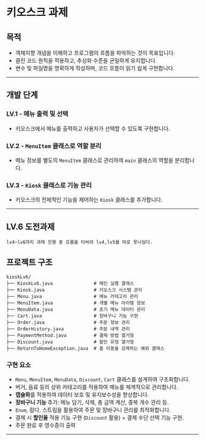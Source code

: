 # 키오스크 과제

## 목적
- 객체지향 개념을 이해하고 프로그램의 흐름을 파악하는 것이 목표입니다.
- 클린 코드 원칙을 적용하고, 추상화 수준을 균일하게 유지합니다.
- 변수 및 파일명을 명확하게 작성하며, 코드 흐름이 읽기 쉽게 구현합니다.

---

## 개발 단계

### **LV.1** - 메뉴 출력 및 선택
- 키오스크에서 메뉴를 출력하고 사용자가 선택할 수 있도록 구현합니다.

### **LV.2** - `MenuItem` 클래스로 역할 분리
- 메뉴 정보를 별도의 `MenuItem` 클래스로 관리하여 `main` 클래스의 역할을 분리합니다.

### **LV.3** - `Kiosk` 클래스로 기능 관리
- 키오스크의 전체적인 기능을 제어하는 `Kiosk` 클래스를 추가합니다.

---

## **LV.6 도전과제**
    lv4~lv6까지 과제 진행 중 흐름을 타버려 lv4,lv5를 따로 못나눴다.

## 프로젝트 구조
    kioskLv6/ 
    ├── KioskLv6.java               # 메인 실행 클래스 
    ├── Kiosk.java                  # 키오스크 시스템 관리 
    ├── Menu.java                   # 메뉴 카테고리 관리 
    ├── MenuItem.java               # 개별 메뉴 아이템 정보 
    ├── MenuData.java               # 초기 메뉴 데이터 관리 
    ├── Cart.java                   # 장바구니 기능 구현 
    ├── Order.java                  # 주문 정보 관리 
    ├── OrderHistory.java           # 주문 내역 관리 
    ├── PaymentMethod.java          # 결제 방법 열거형 
    ├── Discount.java               # 할인 유형 열거형 
    ├── ReturnToHomeException.java  # 홈 이동을 강제하는 예외 클래스

### **구현 요소**
- `Menu`, `MenuItem`, `MenuData`, `Discount`, `Cart` 클래스를 설계하여 구조화합니다.
- 버거, 음료 등의 상위 카테고리를 적용하여 메뉴를 체계적으로 관리합니다.
- **캡슐화**를 적용하여 데이터 보호 및 유지보수성을 향상합니다.
- **장바구니 기능** 추가: 메뉴 담기, 삭제, 총 금액 계산, 중복 개수 관리 등.
- `Enum`, 람다, 스트림을 활용하여 주문 및 장바구니 관리를 최적화합니다.
- 결제 시 **할인율** 적용 기능 구현 (`Discount` 활용) + 결제 수단 선택 기능 구현.
- 주문 완료 후 영수증이 출력

---

